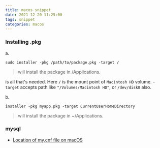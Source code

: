 ```yaml
---
title: macos snippet
date: 2021-12-20 11:25:00
tags: snippet
categories: macos
---
```


### Installing .pkg

a.

```shell
sudo installer -pkg /path/to/package.pkg -target /
```

> will install the package in /Applications.

is all that's needed. Here `/` is the mount point of `Macintosh HD` volume. `-target` accepts path like `"/Volumes/Macintosh HD"`, or `/dev/disk0` also.

b.

```shell
installer -pkg myapp.pkg -target CurrentUserHomeDirectory
```

> will install the package in ~/Applications.

### mysql

- [Location of my.cnf file on macOS](https://stackoverflow.com/questions/10757169/location-of-my-cnf-file-on-macos)